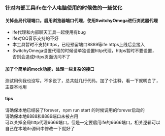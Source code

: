 ### 针对内部工具ife在个人电脑使用的时候做的一些优化

#### 关掉全局代理端口，启用浏览器端口代理，使用SwitchyOmega进行浏览器代理
+ ife代理和内部聊天工具一起使用有bug
+ ife对QQ音乐支持的不好
+ 本工具暂时不支持https，已经预留端口8889等ife https上线后会接入 
+ SwitchyOmega设置代理的时候请单独设置http代理，https暂时不要设置，否则会造成https页面访问不了

#### 加了个简单的mock功能，处理一些复杂的接口
测试用例我也没写，不多说了，总共就几行代码，加了个注释，看一下就明白了，主要本地用

#### tips
请确保本地已经装了forever，npm run start 的时候调用的forever启动的  
请确保本地8888和8889端口未被占用  
可以关掉全局http代理6666端口，但是一定要启用ife的6666端口，相关逻辑可以自己在本地ife源码中修改一下就好了